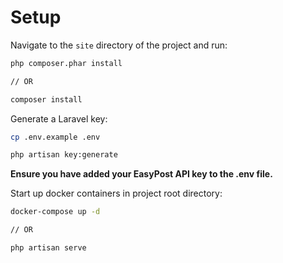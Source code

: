 # Setup

Navigate to the `site` directory of the project and run:
```bash
php composer.phar install

// OR 

composer install
```

Generate a Laravel key:

```bash
cp .env.example .env

php artisan key:generate
```

**Ensure you have added your EasyPost API key to the .env file.**

Start up docker containers in project root directory:

```bash
docker-compose up -d

// OR

php artisan serve
```